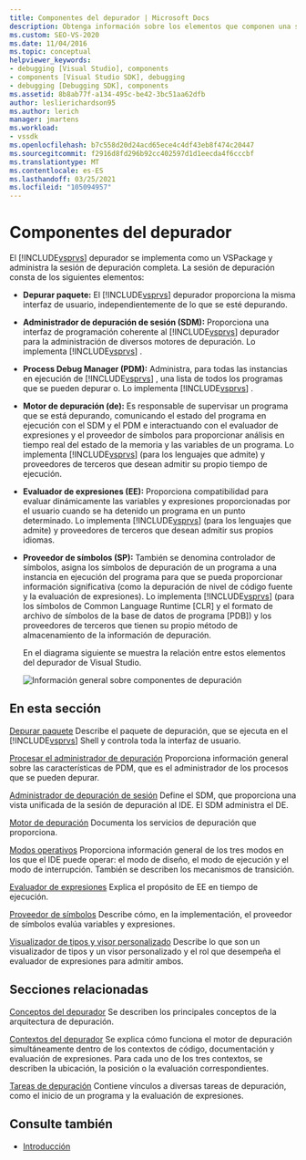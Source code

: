 ```yaml
---
title: Componentes del depurador | Microsoft Docs
description: Obtenga información sobre los elementos que componen una sesión de depuración, que se administra mediante el depurador de Visual Studio, que se implementa como un VSPackage.
ms.custom: SEO-VS-2020
ms.date: 11/04/2016
ms.topic: conceptual
helpviewer_keywords:
- debugging [Visual Studio], components
- components [Visual Studio SDK], debugging
- debugging [Debugging SDK], components
ms.assetid: 8b8ab77f-a134-495c-be42-3bc51aa62dfb
author: leslierichardson95
ms.author: lerich
manager: jmartens
ms.workload:
- vssdk
ms.openlocfilehash: b7c558d20d24acd65ece4c4df43eb8f474c20447
ms.sourcegitcommit: f2916d8fd296b92cc402597d1d1eecda4f6cccbf
ms.translationtype: MT
ms.contentlocale: es-ES
ms.lasthandoff: 03/25/2021
ms.locfileid: "105094957"
---
```

# <a name="debugger-components"></a>Componentes del depurador
El [!INCLUDE[vsprvs](../../code-quality/includes/vsprvs_md.md)] depurador se implementa como un VSPackage y administra la sesión de depuración completa. La sesión de depuración consta de los siguientes elementos:

- **Depurar paquete:** El [!INCLUDE[vsprvs](../../code-quality/includes/vsprvs_md.md)] depurador proporciona la misma interfaz de usuario, independientemente de lo que se esté depurando.

- **Administrador de depuración de sesión (SDM):** Proporciona una interfaz de programación coherente al [!INCLUDE[vsprvs](../../code-quality/includes/vsprvs_md.md)] depurador para la administración de diversos motores de depuración. Lo implementa [!INCLUDE[vsprvs](../../code-quality/includes/vsprvs_md.md)] .

- **Process Debug Manager (PDM):** Administra, para todas las instancias en ejecución de [!INCLUDE[vsprvs](../../code-quality/includes/vsprvs_md.md)] , una lista de todos los programas que se pueden depurar o. Lo implementa [!INCLUDE[vsprvs](../../code-quality/includes/vsprvs_md.md)] .

- **Motor de depuración (de):** Es responsable de supervisar un programa que se está depurando, comunicando el estado del programa en ejecución con el SDM y el PDM e interactuando con el evaluador de expresiones y el proveedor de símbolos para proporcionar análisis en tiempo real del estado de la memoria y las variables de un programa. Lo implementa [!INCLUDE[vsprvs](../../code-quality/includes/vsprvs_md.md)] (para los lenguajes que admite) y proveedores de terceros que desean admitir su propio tiempo de ejecución.

- **Evaluador de expresiones (EE):** Proporciona compatibilidad para evaluar dinámicamente las variables y expresiones proporcionadas por el usuario cuando se ha detenido un programa en un punto determinado. Lo implementa [!INCLUDE[vsprvs](../../code-quality/includes/vsprvs_md.md)] (para los lenguajes que admite) y proveedores de terceros que desean admitir sus propios idiomas.

- **Proveedor de símbolos (SP):** También se denomina controlador de símbolos, asigna los símbolos de depuración de un programa a una instancia en ejecución del programa para que se pueda proporcionar información significativa (como la depuración de nivel de código fuente y la evaluación de expresiones). Lo implementa [!INCLUDE[vsprvs](../../code-quality/includes/vsprvs_md.md)] (para los símbolos de Common Language Runtime [CLR] y el formato de archivo de símbolos de la base de datos de programa [PDB]) y los proveedores de terceros que tienen su propio método de almacenamiento de la información de depuración.

  En el diagrama siguiente se muestra la relación entre estos elementos del depurador de Visual Studio.

  ![Información general sobre componentes de depuración](../../extensibility/debugger/media/dbugcompovrview.gif "DBugCompOvrview")

## <a name="in-this-section"></a>En esta sección
 [Depurar paquete](../../extensibility/debugger/debug-package.md) Describe el paquete de depuración, que se ejecuta en el [!INCLUDE[vsprvs](../../code-quality/includes/vsprvs_md.md)] Shell y controla toda la interfaz de usuario.

 [Procesar el administrador de depuración](../../extensibility/debugger/process-debug-manager.md) Proporciona información general sobre las características de PDM, que es el administrador de los procesos que se pueden depurar.

 [Administrador de depuración de sesión](../../extensibility/debugger/session-debug-manager.md) Define el SDM, que proporciona una vista unificada de la sesión de depuración al IDE. El SDM administra el DE.

 [Motor de depuración](../../extensibility/debugger/debug-engine.md) Documenta los servicios de depuración que proporciona.

 [Modos operativos](../../extensibility/debugger/operational-modes.md) Proporciona información general de los tres modos en los que el IDE puede operar: el modo de diseño, el modo de ejecución y el modo de interrupción. También se describen los mecanismos de transición.

 [Evaluador de expresiones](../../extensibility/debugger/expression-evaluator.md) Explica el propósito de EE en tiempo de ejecución.

 [Proveedor de símbolos](../../extensibility/debugger/symbol-provider.md) Describe cómo, en la implementación, el proveedor de símbolos evalúa variables y expresiones.

 [Visualizador de tipos y visor personalizado](../../extensibility/debugger/type-visualizer-and-custom-viewer.md) Describe lo que son un visualizador de tipos y un visor personalizado y el rol que desempeña el evaluador de expresiones para admitir ambos.

## <a name="related-sections"></a>Secciones relacionadas
 [Conceptos del depurador](../../extensibility/debugger/debugger-concepts.md) Se describen los principales conceptos de la arquitectura de depuración.

 [Contextos del depurador](../../extensibility/debugger/debugger-contexts.md) Se explica cómo funciona el motor de depuración simultáneamente dentro de los contextos de código, documentación y evaluación de expresiones. Para cada uno de los tres contextos, se describen la ubicación, la posición o la evaluación correspondientes.

 [Tareas de depuración](../../extensibility/debugger/debugging-tasks.md) Contiene vínculos a diversas tareas de depuración, como el inicio de un programa y la evaluación de expresiones.

## <a name="see-also"></a>Consulte también
- [Introducción](../../extensibility/debugger/getting-started-with-debugger-extensibility.md)
